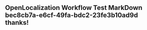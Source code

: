 <properties
ms.topic="hero-topic1"
ms.test1="hero-topic"
ms.test2="test"/>

## OpenLocalization Workflow Test MarkDown bec8cb7a-e6cf-49fa-bdc2-23fe3b10ad9d thanks!
